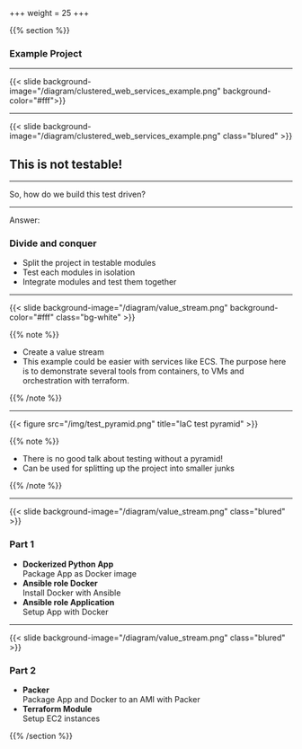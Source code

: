 +++
weight = 25
+++

{{% section %}}

### Example Project

---

{{< slide background-image="/diagram/clustered_web_services_example.png" background-color="#fff">}}

---

{{< slide background-image="/diagram/clustered_web_services_example.png" class="blured" >}}

## This is not testable!

---

So, how do we build this test driven?

---

Answer:

### Divide and conquer

- Split the project in testable modules
- Test each modules in isolation
- Integrate modules and test them together

---

{{< slide background-image="/diagram/value_stream.png" background-color="#fff" class="bg-white"  >}}

{{% note %}}

- Create a value stream
- This example could be easier with services like ECS. The purpose here is to demonstrate several tools from containers, to VMs and orchestration with terraform.

{{% /note %}}

---

{{< figure src="/img/test_pyramid.png" title="IaC test pyramid" >}}

{{% note %}}

- There is no good talk about testing without a pyramid!
- Can be used for splitting up the project into smaller junks

{{% /note %}}

---

{{< slide background-image="/diagram/value_stream.png" class="blured" >}}

### Part 1

- **Dockerized Python App**<br>Package App as Docker image
- **Ansible role Docker**<br>Install Docker with Ansible
- **Ansible role Application**<br>Setup App with Docker

---

{{< slide background-image="/diagram/value_stream.png" class="blured" >}}

### Part 2

- **Packer**<br>Package App and Docker to an AMI with Packer
- **Terraform Module**<br>Setup EC2 instances

{{% /section %}}
